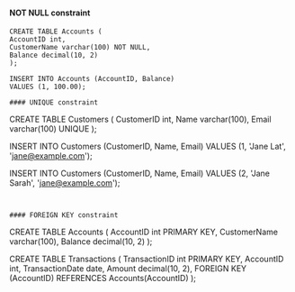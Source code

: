#### NOT NULL constraint

```
CREATE TABLE Accounts (
AccountID int,
CustomerName varchar(100) NOT NULL,
Balance decimal(10, 2)
);

INSERT INTO Accounts (AccountID, Balance)
VALUES (1, 100.00);

#### UNIQUE constraint

```
CREATE TABLE Customers (
    CustomerID int,
    Name varchar(100),
    Email varchar(100) UNIQUE
); 

INSERT INTO Customers (CustomerID, Name, Email)
VALUES (1, 'Jane Lat', 'jane@example.com');

INSERT INTO Customers (CustomerID, Name, Email)
VALUES (2, 'Jane Sarah', 'jane@example.com'); 
```


#### FOREIGN KEY constraint

```
CREATE TABLE Accounts (
    AccountID int PRIMARY KEY,
    CustomerName varchar(100),
    Balance decimal(10, 2)
);

CREATE TABLE Transactions (
    TransactionID int PRIMARY KEY,
    AccountID int,
    TransactionDate date,
    Amount decimal(10, 2),
    FOREIGN KEY (AccountID) REFERENCES Accounts(AccountID)
);
```
